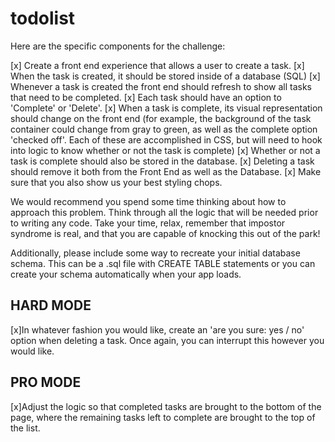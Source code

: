 # todolist

Here are the specific components for the challenge:

  [x] Create a front end experience that allows a user to create a task.
  [x] When the task is created, it should be stored inside of a database (SQL)
  [x] Whenever a task is created the front end should refresh to show all tasks that need to be completed.
  [x] Each task should have an option to 'Complete' or 'Delete'.
  [x] When a task is complete, its visual representation should change on the front end (for example, the background of the task container could change from gray to green, as well as the complete option 'checked off'. Each of these are accomplished in CSS, but will need to hook into logic to know whether or not the task is complete)
  [x] Whether or not a task is complete should also be stored in the database.
  [x] Deleting a task should remove it both from the Front End as well as the Database.
  [x] Make sure that you also show us your best styling chops.

We would recommend you spend some time thinking about how to approach this problem. Think through all the logic that will be needed prior to writing any code. Take your time, relax, remember that impostor syndrome is real, and that you are capable of knocking this out of the park!

Additionally, please include some way to recreate your initial database schema. This can be a .sql file with CREATE TABLE statements or you can create your schema automatically when your app loads.

## HARD MODE

  [x]In whatever fashion you would like, create an 'are you sure: yes / no' option when deleting a task. Once again, you can interrupt this however you would like.

## PRO MODE

  [x]Adjust the logic so that completed tasks are brought to the bottom of the page, where the remaining tasks left to complete are brought to the top of the list.
